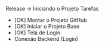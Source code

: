 Release -> Iniciando o Projeto
Tarefas
- [OK] Montar o Projeto GitHub
- [OK] Iniciar o Projeto Base
- [OK] Tela de Login
- Conexão Backend (Login)